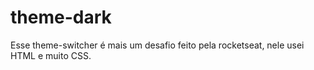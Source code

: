 # theme-dark

Esse theme-switcher é mais um desafio feito pela rocketseat, nele usei HTML e muito CSS.
